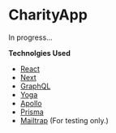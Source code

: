 # CharityApp
In progress...

**Technolgies Used**
* [React](https://reactjs.org/)
* [Next](https://nextjs.org/)
* [GraphQL](https://graphql.org/)
* [Yoga](https://github.com/prisma-labs/graphql-yoga)
* [Apollo](https://www.apollographql.com/)
* [Prisma](https://www.prisma.io/)
* [Mailtrap](https://mailtrap.io/) (For testing only.)
